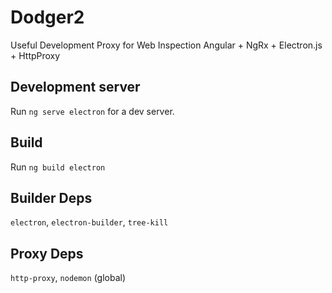 # Dodger2

Useful Development Proxy for Web Inspection
Angular + NgRx + Electron.js + HttpProxy

## Development server

Run `ng serve electron` for a dev server.

## Build

Run `ng build electron`

## Builder Deps

`electron`, `electron-builder`, `tree-kill`

## Proxy Deps

`http-proxy`, `nodemon` (global)
